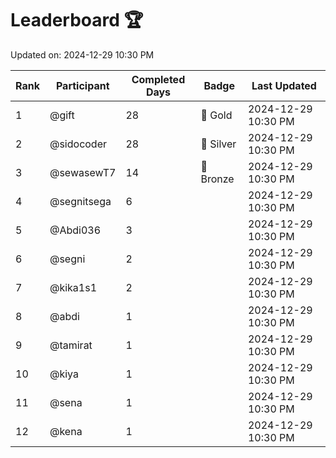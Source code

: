 # Leaderboard 🏆

Updated on: 2024-12-29 10:30 PM

| Rank | Participant       | Completed Days | Badge      | Last Updated         |
|------|-------------------|----------------|------------|----------------------|
| 1    | @gift             | 28             | 🏅 Gold     | 2024-12-29 10:30 PM |
| 2    | @sidocoder        | 28             | 🥈 Silver   | 2024-12-29 10:30 PM |
| 3    | @sewasewT7        | 14             | 🥉 Bronze   | 2024-12-29 10:30 PM |
| 4    | @segnitsega       | 6              |            | 2024-12-29 10:30 PM |
| 5    | @Abdi036          | 3              |            | 2024-12-29 10:30 PM |
| 6    | @segni            | 2              |            | 2024-12-29 10:30 PM |
| 7    | @kika1s1          | 2              |            | 2024-12-29 10:30 PM |
| 8    | @abdi             | 1              |            | 2024-12-29 10:30 PM |
| 9    | @tamirat          | 1              |            | 2024-12-29 10:30 PM |
| 10   | @kiya             | 1              |            | 2024-12-29 10:30 PM |
| 11   | @sena             | 1              |            | 2024-12-29 10:30 PM |
| 12   | @kena             | 1              |            | 2024-12-29 10:30 PM |
